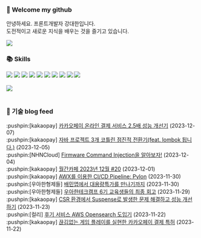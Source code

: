 ### 👋 Welcome my github

안녕하세요. 프론트개발자 강대한입니다.
<br>
도전적이고 새로운 지식을 배우는 것을 즐기고 있습니다.

<!--
![header](https://capsule-render.vercel.app/api?type=Waving&color=auto&height=300&section=header&text=Welcome&fontAlignY=40&desc=KangDaeHan%20github%20&descSize=20&descAlignY=55&animation=fadeIn&fontSize=90)

**KangDaeHan/KangDaeHan** is a ✨ _special_ ✨ repository because its `README.md` (this file) appears on your GitHub profile.

Here are some ideas to get you started:

- 🔭 I’m currently working on ...
- 🌱 I’m currently learning ...
- 👯 I’m looking to collaborate on ...
- 🤔 I’m looking for help with ...
- 💬 Ask me about ...
- 📫 How to reach me: ...
- 😄 Pronouns: ...
- ⚡ Fun fact: ...
-->

<a href="https://twinfamily.github.io" target="_blank"><img src="https://img.shields.io/badge/Blog-121D33?style=flat-square&logo=blogger&logoColor=ffffff"/></a>

### :books: Skills
<a href="#" target="_blank"><img src="https://img.shields.io/badge/React-61DAFB?style=flat-square&logo=react&logoColor=ffffff"/></a>
<a href="#" target="_blank"><img src="https://img.shields.io/badge/Html5-E34F26?style=flat-square&logo=html5&logoColor=ffffff"/></a>
<a href="#" target="_blank"><img src="https://img.shields.io/badge/Javascript-F7DF1E?style=flat-square&logo=javascript&logoColor=ffffff"/></a>
<a href="#" target="_blank"><img src="https://img.shields.io/badge/Cssmodules-000000?style=flat-square&logo=cssmodules&logoColor=ffffff"/></a>
<a href="#" target="_blank"><img src="https://img.shields.io/badge/Node.js-339933?style=flat-square&logo=nodedotjs&logoColor=ffffff"/></a>
<a href="#" target="_blank"><img src="https://img.shields.io/badge/Typescript-3178C6?style=flat-square&logo=typescript&logoColor=ffffff"/></a>
<a href="#" target="_blank"><img src="https://img.shields.io/badge/Git-F05032?style=flat-square&logo=git&logoColor=ffffff"/></a>
<a href="#" target="_blank"><img src="https://img.shields.io/badge/Gitlab-FC6D26?style=flat-square&logo=gitlab&logoColor=ffffff"/></a>
<a href="#" target="_blank"><img src="https://img.shields.io/badge/Webpack-8DD6F9?style=flat-square&logo=webpack&logoColor=ffffff"/></a>
<a href="#" target="_blank"><img src="https://img.shields.io/badge/Vite-646CFF?style=flat-square&logo=vite&logoColor=ffffff"/></a>
<br><br>
<img src="https://github-readme-stats.vercel.app/api/top-langs/?username=KangDaeHan&layout=compact">
<br><br>
### :round_pushpin: 기술 blog feed
<!-- BLOG-POST-LIST:START --><div>:pushpin:[kakaopay] <a target="_blank" href="https://tech.kakaopay.com/post/improve-service-performance/">카카오페이 온라인 결제 서비스 2.5배 성능 개선기</a> (2023-12-07)</div><div>:pushpin:[kakaopay] <a target="_blank" href="https://tech.kakaopay.com/post/kotlin-migration/">자바 프로젝트 3개 코틀린 점진적 전환기&lpar;feat. lombok 됩니다.&rpar;</a> (2023-12-05)</div><div>:pushpin:[NHNCloud] <a target="_blank" href="https://meetup.nhncloud.com/posts/376">Firmware Command Injection을 알아보자!</a> (2023-12-04)</div><div>:pushpin:[kakaopay] <a target="_blank" href="https://tech.kakaopay.com/post/pay-magazine-202312/">월간카페 2023년 12월 #20</a> (2023-12-01)</div><div>:pushpin:[kakaopay] <a target="_blank" href="https://tech.kakaopay.com/post/sre-re-pylon/">AWX를 이용한 CI/CD Pipeline: Pylon</a> (2023-11-30)</div><div>:pushpin:[우아한형제들] <a target="_blank" href="https://techblog.woowahan.com/15268/">배민앱에서 대용량특가를 만나기까지</a> (2023-11-30)</div><div>:pushpin:[우아한형제들] <a target="_blank" href="https://techblog.woowahan.com/14969/">우아한테크캠프 6기 교육생들의 최종 회고</a> (2023-11-29)</div><div>:pushpin:[kakaopay] <a target="_blank" href="https://tech.kakaopay.com/post/react-router-dom-csr-prefetch/">CSR 환경에서 Suspense로 발생한 문제 해결하고 성능 개선하기</a> (2023-11-23)</div><div>:pushpin:[컬리] <a target="_blank" href="http://thefarmersfront.github.io/blog/2023-review-opensearch/">후기 서비스 AWS Opensearch 도입기</a> (2023-11-22)</div><div>:pushpin:[kakaopay] <a target="_blank" href="https://tech.kakaopay.com/post/kakaopay-payment-patent/">끊김없는 게임 플레이를 실현한 카카오페이 결제 특허</a> (2023-11-22)</div><!-- BLOG-POST-LIST:END -->

<!-- ![Anurag's GitHub stats](https://github-readme-stats.vercel.app/api?username=KangDaeHan&show_icons=true&theme=radical) -->
<!--
### 📫 Blog
<table><tbody><tr>
<td>
    <a href="https://yeonyeon.tistory.com/312">
        <div>[인프콘 후기] 2023 INFCON </div>
    </a>
    <div>1. 인프콘에 참가하다 🙂 어떻게 참가할 수 있었는가 때는 2023년 7월 18일 12시 48분. 인프콘 추첨 결과 공개까지 12... </div>
    <div>23.08.16</div>
</td>
<td>
    <a href="https://yeonyeon.tistory.com/311">
        <img width="100%" src="/img/8066187260670780795.png"/><br/>
        <div>[Git] 머지 커밋 revert 하기 </div>
    </a>
    <div>🤔 git revert란? git revert란 일부 기존의 커밋들을 되돌리는 작업이다. git reset과는 다른 것이, git reset은 기... </div>
    <div>23.08.13</div>
</td>
<td>
    <a href="https://yeonyeon.tistory.com/310">
        <img width="100%" src="/img/9188834980247484156.png"/><br/>
        <div>[Spring Batch] 개념부터 코드까지 </div>
    </a>
    <div>목차 1. Spring Batch란? 2. Spring Batch 구조 3. 기본적인 세팅 4. Job, Step 5. ItemReader, ItemProcessor,  ItemW... </div>
    <div>23.07.21</div>
</td>
</tr>
</tbody></table>
-->
